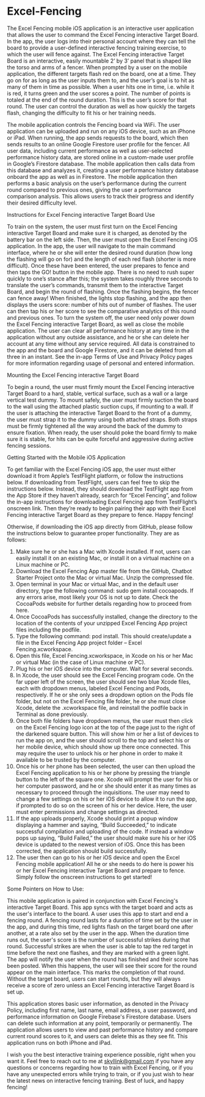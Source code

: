 # Excel-Fencing
The Excel Fencing mobile iOS application is an interactive user application that allows the user to command the Excel Fencing interactive Target Board. In the app, the user logs into their personal account where they can tell the board to provide a user-defined interactive fencing training exercise, to which the user will fence against. The Excel Fencing interactive Target Board is an interactive, easily mountable 2’ by 3’ panel that is shaped like the torso and arms of a fencer. When prompted by a user on the mobile application, the different targets flash red on the board, one at a time. They go on for as long as the user inputs them to, and the user’s goal is to hit as many of them in time as possible. When a user hits one in time, i.e. while it is red, it turns green and the user scores a point. The number of points is totaled at the end of the round duration. This is the user’s score for that round. The user can control the duration as well as how quickly the targets flash, changing the difficulty to fit his or her training needs.

The mobile application controls the Fencing board via WiFi. The user application can be uploaded and run on any iOS device, such as an iPhone or iPad. When running, the app sends requests to the board, which then sends results to an online Google Firestore user profile for the fencer. All user data, including current performance as well as user-selected performance history data, are stored online in a custom-made user profile in Google’s Firestore database. The mobile application then calls data from this database and analyzes it, creating a user performance history database onboard the app as well as in Firestore. The mobile application then performs a basic analysis on the user’s performance during the current round compared to previous ones, giving the user a performance comparison analysis. This allows users to track their progress and identify their desired difficulty level.


Instructions for Excel Fencing interactive Target Board Use

To train on the system, the user must first turn on the Excel Fencing interactive Target Board and make sure it is charged, as denoted by the battery bar on the left side. Then, the user must open the Excel Fencing iOS application. In the app, the user will navigate to the main command interface, where he or she will enter the desired round duration (how long the flashing will go on for) and the length of each red flash (shorter is more difficult). Once these have been entered, the user prepares to fence and then taps the GO! button in the mobile app. There is no need to rush super quickly to one’s stance after this; the system takes roughly three seconds to translate the user’s commands, transmit them to the interactive Target Board, and begin the round of flashing. Once the flashing begins, the fencer can fence away! When finished, the lights stop flashing, and the app then displays the users score: number of hits out of number of flashes. The user can then tap his or her score to see the comparative analytics of this round and previous ones. To turn the system off, the user need only power down the Excel Fencing interactive Target Board, as well as close the mobile application. The user can clear all performance history at any time in the application without any outside assistance, and he or she can delete her account at any time without any service required. All data is constrained to the app and the board and Google Firestore, and it can be deleted from all three in an instant. See the in-app Terms of Use and Privacy Policy pages for more information regarding usage of personal and entered information. 


Mounting the Excel Fencing interactive Target Board

To begin a round, the user must firmly mount the Excel Fencing interactive Target Board to a hard, stable, vertical surface, such as a wall or a large vertical test dummy. To mount safely, the user must firmly suction the board to the wall using the attached plastic suction cups, if mounting to a wall. If the user is attaching the interactive Target Board to the front of a dummy, the user must strap it to the dummy using both attached straps. Both straps must be firmly tightened all the way around the back of the dummy to ensure fixation. When ready, the user should poke the board firmly to make sure it is stable, for hits can be quite forceful and aggressive during active fencing sessions.


Getting Started with the Mobile iOS Application

To get familiar with the Excel Fencing iOS app, the user must either download it from Apple’s TestFlight platform, or follow the instructions below. If downloading from TestFlight, users can feel free to skip the instructions below. Instead, they should download the TestFlight app from the App Store if they haven’t already, search for “Excel Fencing”, and follow the in-app instructions for downloading Excel Fencing app from TestFlight’s onscreen link. Then they’re ready to begin pairing their app with their Excel Fencing interactive Target Board as they prepare to fence. Happy fencing! 

Otherwise, if downloading the iOS app directly from GitHub, please follow the instructions below to guarantee proper functionality. They are as follows:

1.	Make sure he or she has a Mac with Xcode installed. If not, users can easily install it on an existing Mac, or install it on a virtual machine on a Linux machine or PC.
2.	Download the Excel Fencing App master file from the GitHub, Chatbot Starter Project onto the Mac or virtual Mac. Unzip the compressed file.
3.	Open terminal in your Mac or virtual Mac, and in the default user directory, type the following command: sudo gem install cocoapods. If any errors arise, most likely your OS is not up to date. Check the CocoaPods website for further details regarding how to proceed from here.
4.	Once CocoaPods has successfully installed, change the directory to the location of the contents of your unzipped Excel Fencing App project files including the podfile.
5.	Type the following command: pod install. This should create/update a file in the Excel Fencing App project folder – Excel Fencing.xcworkspace.
6.	Open this file, Excel Fencing.xcworkspace, in Xcode on his or her Mac or virtual Mac (in the case of Linux machine or PC).
7.	Plug his or her iOS device into the computer. Wait for several seconds.
8.	In Xcode, the user should see the Excel Fencing program code. On the far upper left of the screen, the user should see two blue Xcode files, each with dropdown menus, labeled Excel Fencing and Pods, respectively. If he or she only sees a dropdown option on the Pods file folder, but not on the Excel Fencing file folder, he or she must close Xcode, delete the .xcworkspace file, and reinstall the podfile back in Terminal as done previously.
9.	Once both file folders have dropdown menus, the user must then click on the Excel Fencing logo icon at the top of the page just to the right of the darkened square button. This will show him or her a list of devices to run the app on, and the user should scroll to the top and select his or her mobile device, which should show up there once connected. This may require the user to unlock his or her phone in order to make it available to be trusted by the computer.
10.	Once his or her phone has been selected, the user can then upload the Excel Fencing application to his or her phone by pressing the triangle button to the left of the square one. Xcode will prompt the user for his or her computer password, and he or she should enter it as many times as necessary to proceed through the inquisitions. The user may need to change a few settings on his or her iOS device to allow it to run the app, if prompted to do so on the screen of his or her device. Here, the user must enter permissions and change settings as directed.
11.	If the app uploads properly, Xcode should print a popup window displaying a hammer and saying, “Build Succeeded,” to indicate successful compilation and uploading of the code. If instead a window pops up saying, “Build Failed,” the user should make sure his or her iOS device is updated to the newest version of iOS. Once this has been corrected, the application should build successfully.
12.	The user then can go to his or her iOS device and open the Excel Fencing mobile application! All he or she needs to do here is power his or her Excel Fencing interactive Target Board and prepare to fence. Simply follow the onscreen instructions to get started!


Some Pointers on How to Use:

This mobile application is paired in conjunction with Excel Fencing's interactive Target Board. This app syncs with the target board and acts as the user's interface to the board. A user uses this app to start and end a fencing round. A fencing round lasts for a duration of time set by the user in the app, and during this time, red lights flash on the target board one after another, at a rate also set by the user in the app. When the duration time runs out, the user's score is the number of successful strikes during that round. Successful strikes are when the user is able to tap the red target in time before the next one flashes, and they are marked with a green light. The app will notify the user when the round has finished and their score has been posted. When this happens, the user will see their score for the round appear on the main interface. This marks the completion of that round. Without the target board, users can start rounds, but they will always receive a score of zero unless an Excel Fencing interactive Target Board is set up.

This application stores basic user information, as denoted in the Privacy Policy, including first name, last name, email address, a user password, and performance information on Google Firebase's Firestore database. Users can delete such information at any point, temporarily or permanently. The application allows users to view and past performance history and compare current round scores to it, and users can delete this as they see fit. This application runs on both iPhone and iPad.

I wish you the best interactive training experience possible, right when you want it. Feel free to reach out to me at skyllink@gmail.com if you have any questions or concerns regarding how to train with Excel Fencing, or if you have any unexpected errors while trying to train, or if you just wish to hear the latest news on interactive fencing training. Best of luck, and happy fencing!
